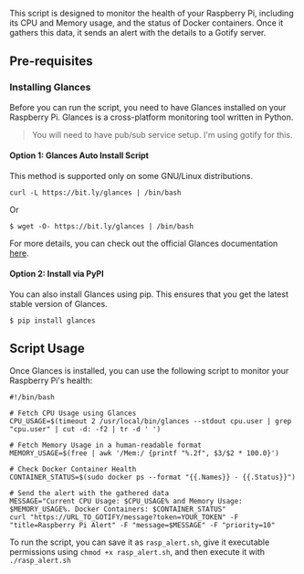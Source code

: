 This script is designed to monitor the health of your Raspberry Pi, including its CPU and Memory usage, and the status of Docker containers. Once it gathers this data, it sends an alert with the details to a Gotify server.

## Pre-requisites

### Installing Glances

Before you can run the script, you need to have Glances installed on your Raspberry Pi. Glances is a cross-platform monitoring tool written in Python.

> You will need to have pub/sub service setup. I'm using gotify for this.

#### Option 1: Glances Auto Install Script

This method is supported only on some GNU/Linux distributions.

```
curl -L https://bit.ly/glances | /bin/bash
```

Or

```
$ wget -O- https://bit.ly/glances | /bin/bash
```

For more details, you can check out the official Glances documentation [here](https://nicolargo.github.io/glances/?ref=itsfoss.com).

#### Option 2: Install via PyPI

You can also install Glances using pip. This ensures that you get the latest stable version of Glances.

```
$ pip install glances
```

## Script Usage

Once Glances is installed, you can use the following script to monitor your Raspberry Pi's health:

```
#!/bin/bash

# Fetch CPU Usage using Glances
CPU_USAGE=$(timeout 2 /usr/local/bin/glances --stdout cpu.user | grep "cpu.user" | cut -d: -f2 | tr -d ' ')

# Fetch Memory Usage in a human-readable format
MEMORY_USAGE=$(free | awk '/Mem:/ {printf "%.2f", $3/$2 * 100.0}')

# Check Docker Container Health
CONTAINER_STATUS=$(sudo docker ps --format "{{.Names}} - {{.Status}}")

# Send the alert with the gathered data
MESSAGE="Current CPU Usage: $CPU_USAGE% and Memory Usage: $MEMORY_USAGE%. Docker Containers: $CONTAINER_STATUS"
curl "https://URL_TO_GOTIFY/message?token=YOUR_TOKEN" -F "title=Raspberry Pi Alert" -F "message=$MESSAGE" -F "priority=10"
```

To run the script, you can save it as `rasp_alert.sh`, give it executable permissions using `chmod +x rasp_alert.sh`, and then execute it with `./rasp_alert.sh`
